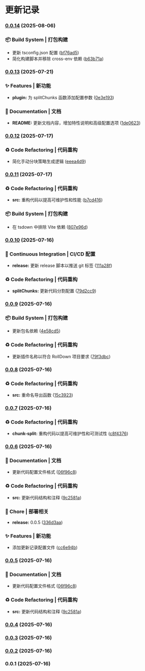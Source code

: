 # 更新记录 


### [0.0.14](https://github.com/782042369/split-chunks/compare/v0.0.13...v0.0.14) (2025-08-06)


### 📦‍ Build System | 打包构建

* 更新 tsconfig.json 配置 ([bf76ad5](https://github.com/782042369/split-chunks/commit/bf76ad50c07cbcd925f4e1323f1ed72f1e193f51))
* 简化构建脚本并移除 cross-env 依赖 ([b63b71a](https://github.com/782042369/split-chunks/commit/b63b71a28e505a48a9a1cfa8d51049e334362a28))

### [0.0.13](https://github.com/782042369/split-chunks/compare/v0.0.12...v0.0.13) (2025-07-21)


### ✨ Features | 新功能

* **plugin:** 为 splitChunks 函数添加配置参数 ([0e3e193](https://github.com/782042369/split-chunks/commit/0e3e193b327463f197b7289e1ea592981e015a91))


### 📝 Documentation | 文档

* **README:** 更新文档内容，增加特性说明和高级配置选项 ([1de0623](https://github.com/782042369/split-chunks/commit/1de06233abff092b26885f587b2b5ea27cca99b5))

### [0.0.12](https://github.com/782042369/split-chunks/compare/v0.0.11...v0.0.12) (2025-07-17)


### ♻️ Code Refactoring | 代码重构

* 简化手动分块策略生成逻辑 ([eeea4d9](https://github.com/782042369/split-chunks/commit/eeea4d9da7dfbd3142426cfb5868e573f3a010b7))

### [0.0.11](https://github.com/782042369/split-chunks/compare/v0.0.10...v0.0.11) (2025-07-17)


### ♻️ Code Refactoring | 代码重构

* **src:** 重构代码以提高可维护性和性能 ([b7cd416](https://github.com/782042369/split-chunks/commit/b7cd4160545f8843c726647b06e7e3d8f8c5f050))


### 📦‍ Build System | 打包构建

* 在 tsdown 中排除 Vite 依赖 ([807e96d](https://github.com/782042369/split-chunks/commit/807e96d669af1bf46647ea6b89a2c0e34b4c3d1b))

### [0.0.10](https://github.com/782042369/split-chunks/compare/v0.0.9...v0.0.10) (2025-07-16)


### 👷 Continuous Integration | CI/CD 配置

* **release:** 更新 release 脚本以推送 git 标签 ([111a28f](https://github.com/782042369/split-chunks/commit/111a28f32df393978db83299d655a23ae33bad26))


### ♻️ Code Refactoring | 代码重构

* **splitChunks:** 更新代码分割配置 ([79d2cc9](https://github.com/782042369/split-chunks/commit/79d2cc9b61a9b186ee5f2a99e12f56c588040718))

### [0.0.9](https://github.com/782042369/split-chunks/compare/v0.0.8...v0.0.9) (2025-07-16)


### 📦‍ Build System | 打包构建

* 更新包名依赖 ([4e58cd5](https://github.com/782042369/split-chunks/commit/4e58cd5801ca1bad0d440cb800b63a7d413b41df))


### ♻️ Code Refactoring | 代码重构

* 更新插件名称以符合 RollDown 项目要求 ([79f3dbc](https://github.com/782042369/split-chunks/commit/79f3dbced9ac2f725db98a2fd58b6c8f8513adf6))

### [0.0.8](https://github.com/782042369/split-chunks/compare/v0.0.7...v0.0.8) (2025-07-16)


### ♻️ Code Refactoring | 代码重构

* **src:** 重命名导出函数 ([15c3923](https://github.com/782042369/split-chunks/commit/15c3923ffa5d0a1f58c0bfbfecd63dd45942a0e1))

### [0.0.7](https://github.com/782042369/split-chunks/compare/v0.0.6...v0.0.7) (2025-07-16)


### ♻️ Code Refactoring | 代码重构

* **chunk-split:** 重构代码以提高可维护性和可测试性 ([c8f4376](https://github.com/782042369/split-chunks/commit/c8f437658aed7bb039b59464fffd68f9d88e3a7e))

### [0.0.6](https://github.com/782042369/split-chunks/compare/v0.0.4...v0.0.6) (2025-07-16)


### 📝 Documentation | 文档

* 更新代码配置文件格式 ([06f96c8](https://github.com/782042369/split-chunks/commit/06f96c85fe06974fe0a3c2ef9eaa9b70d83e87da))


### ♻️ Code Refactoring | 代码重构

* **src:** 更新代码结构和注释 ([9c2581a](https://github.com/782042369/split-chunks/commit/9c2581ac1713eec54849777311f4180207bb6dc5))


### 🚀 Chore | 部署相关

* **release:** 0.0.5 ([336d3aa](https://github.com/782042369/split-chunks/commit/336d3aa6082f63cba428622d2c0de94b2582c295))


### ✨ Features | 新功能

* 添加更新记录配置文件 ([cc6e94b](https://github.com/782042369/split-chunks/commit/cc6e94b49c64b5a9d26fe05d1984dc079de0914f))

### [0.0.5](https://github.com/782042369/split-chunks/compare/v0.0.4...v0.0.5) (2025-07-16)


### 📝 Documentation | 文档

* 更新代码配置文件格式 ([06f96c8](https://github.com/782042369/split-chunks/commit/06f96c85fe06974fe0a3c2ef9eaa9b70d83e87da))


### ♻️ Code Refactoring | 代码重构

* **src:** 更新代码结构和注释 ([9c2581a](https://github.com/782042369/split-chunks/commit/9c2581ac1713eec54849777311f4180207bb6dc5))

### [0.0.4](https://github.com/782042369/split-chunks/compare/v0.0.3...v0.0.4) (2025-07-16)

### [0.0.3](https://github.com/782042369/split-chunks/compare/v0.0.2...v0.0.3) (2025-07-16)

### [0.0.2](https://github.com/782042369/split-chunks/compare/v0.0.1...v0.0.2) (2025-07-16)

### 0.0.1 (2025-07-16)
